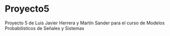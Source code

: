 # Proyecto5

Proyecto 5 de Luis Javier Herrera y Martín Sander para el curso de Modelos Probabilísticos de Señales y Sistemas
